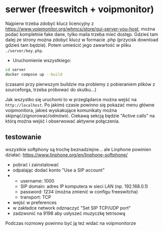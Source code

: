 # serwer (freeswitch + voipmonitor)

Najpierw trzeba zdobyć klucz licencyjny z https://www.voipmonitor.org/whmcs/store/gui-server-you-host, można podać kompletnie fake dane, tylko maila trzeba mieć dostęp.
Gdzieś tam dalej ze strony można zdobyć klucz w formacie .php (przycisk download gdzieś tam będzie).
Potem umieścić jego zawartość w pliku `./server/key.php`.

- Uruchomienie wszystkiego:

```bash
cd server
docker compose up --build
```
(czasami przy pierwszym buildzie ma problemy z pobieraniem plików z sourceforga, trzeba próbować do skutku...)

Jak wszystko się uruchomi to w przeglądarce można wejść na `http://localhost`.
Po jakimś czasie powinno się pokazać menu główne voipmonitora, jakieś wyskakujące komunikaty można skipnąć/zignorować/odmówić.
Ciekawą sekcją będzie "Active calls" na którą można wejść i obserwować aktywne połączenia.

## testowanie

wszystkie softphony są trochę beznadziejne... ale Linphone powinien działać:
https://www.linphone.org/en/linphone-softphone/

+ pobrać i zainstalować
+ odpalając dodać konto "Use a SIP account"
+ - username: 1000
  - SIP domain: adres IP komputera w sieci LAN (np. 192.168.0.1)
  - password: 1234 (można zmienić w configu freeswitcha)
  - transport: TCP
+ wejść w preferences
+ w zakładce network odznaczyć "Set SIP TCP/UDP port"
+ zadzwonić na 9198 aby usłyszeć muzyczkę tetrisową

Podczas rozmowy powinno być ją też widać na voipmonitorze